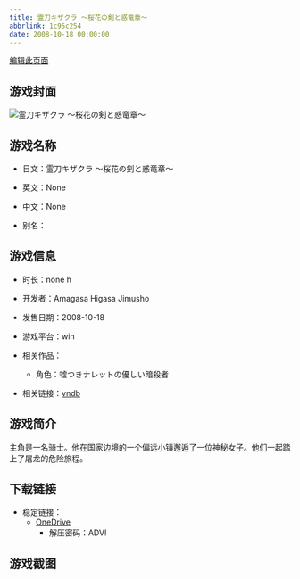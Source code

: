 ```yaml
---
title: 霊刀キザクラ ～桜花の剣と惑竜章～
abbrlink: 1c95c254
date: 2008-10-18 00:00:00
---
```

[编辑此页面](https://github.com/ACG-3/ADV3-source/blob/main/source/_posts/games/%E9%9C%8A%E5%88%80%E3%82%AD%E3%82%B6%E3%82%AF%E3%83%A9%20%EF%BD%9E%E6%A1%9C%E8%8A%B1%E3%81%AE%E5%89%A3%E3%81%A8%E6%83%91%E7%AB%9C%E7%AB%A0%EF%BD%9E.md)

## 游戏封面

![霊刀キザクラ ～桜花の剣と惑竜章～](https://pan.timero.xyz/onedrive/img_lib_001/%E9%9C%8A%E5%88%80%E3%82%AD%E3%82%B6%E3%82%AF%E3%83%A9%20%EF%BD%9E%E6%A1%9C%E8%8A%B1%E3%81%AE%E5%89%A3%E3%81%A8%E6%83%91%E7%AB%9C%E7%AB%A0%EF%BD%9E_cover.avif)


## 游戏名称

- 日文：霊刀キザクラ ～桜花の剣と惑竜章～
- 英文：None
- 中文：None

- 别名：


## 游戏信息

- 时长：none h
- 开发者：Amagasa Higasa Jimusho
- 发售日期：2008-10-18
- 游戏平台：win
- 相关作品：
   - 角色：嘘つきナレットの優しい暗殺者

- 相关链接：[vndb](https://vndb.org/v11577)


## 游戏简介

主角是一名骑士。他在国家边境的一个偏远小镇邂逅了一位神秘女子。他们一起踏上了屠龙的危险旅程。




## 下载链接

- 稳定链接：
    - [OneDrive](https://pan.timero.xyz/onedrive/adv_lib_001/%E9%9C%8A%E5%88%80%E3%82%AD%E3%82%B6%E3%82%AF%E3%83%A9%20%EF%BD%9E%E6%A1%9C%E8%8A%B1%E3%81%AE%E5%89%A3%E3%81%A8%E6%83%91%E7%AB%9C%E7%AB%A0%EF%BD%9E)
        - 解压密码：ADV!



## 游戏截图


